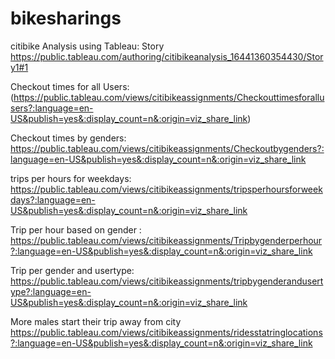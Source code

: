 # bikesharings

citibike Analysis using Tableau:
Story
https://public.tableau.com/authoring/citibikeanalysis_16441360354430/Story1#1

Checkout times for all Users:
(https://public.tableau.com/views/citibikeassignments/Checkouttimesforallusers?:language=en-US&publish=yes&:display_count=n&:origin=viz_share_link)

Checkout times by genders:
https://public.tableau.com/views/citibikeassignments/Checkoutbygenders?:language=en-US&publish=yes&:display_count=n&:origin=viz_share_link

trips per hours for weekdays:
https://public.tableau.com/views/citibikeassignments/tripsperhoursforweekdays?:language=en-US&publish=yes&:display_count=n&:origin=viz_share_link

Trip per hour based on gender :
https://public.tableau.com/views/citibikeassignments/Tripbygenderperhour?:language=en-US&publish=yes&:display_count=n&:origin=viz_share_link

Trip per gender and usertype:
https://public.tableau.com/views/citibikeassignments/tripbygenderandusertype?:language=en-US&publish=yes&:display_count=n&:origin=viz_share_link

More males start their trip away from city
https://public.tableau.com/views/citibikeassignments/ridesstatringlocations?:language=en-US&publish=yes&:display_count=n&:origin=viz_share_link
